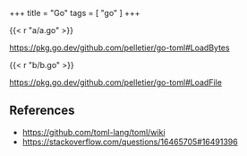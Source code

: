 +++
title = "Go"
tags = [ "go" ]
+++

{{< r "a/a.go" >}}

<https://pkg.go.dev/github.com/pelletier/go-toml#LoadBytes>

{{< r "b/b.go" >}}

<https://pkg.go.dev/github.com/pelletier/go-toml#LoadFile>

## References

- <https://github.com/toml-lang/toml/wiki>
- <https://stackoverflow.com/questions/16465705#16491396>
